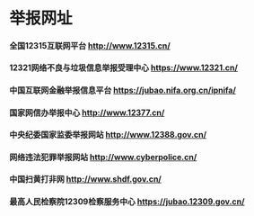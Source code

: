 # 举报网址
#### 全国12315互联网平台 http://www.12315.cn/
#### 12321网络不良与垃圾信息举报受理中心 https://www.12321.cn/
#### 中国互联网金融举报信息平台 https://jubao.nifa.org.cn/ipnifa/
#### 国家网信办举报中心 http://www.12377.cn/
#### 中央纪委国家监委举报网站 http://www.12388.gov.cn/
#### 网络违法犯罪举报网站 http://www.cyberpolice.cn/
#### 中国扫黄打非网 http://www.shdf.gov.cn/
#### 最高人民检察院12309检察服务中心 https://jubao.12309.gov.cn/
